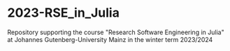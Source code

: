 # 2023-RSE_in_Julia
Repository supporting the course "Research Software Engineering in Julia" at Johannes Gutenberg-University Mainz in the winter term 2023/2024
